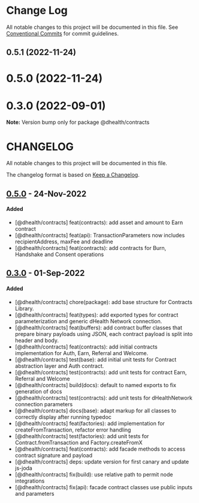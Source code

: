 # Change Log

All notable changes to this project will be documented in this file.
See [Conventional Commits](https://conventionalcommits.org) for commit guidelines.

## 0.5.1 (2022-11-24)



# 0.5.0 (2022-11-24)



# 0.3.0 (2022-09-01)

**Note:** Version bump only for package @dhealth/contracts





# CHANGELOG
All notable changes to this project will be documented in this file.

The changelog format is based on [Keep a Changelog](https://keepachangelog.com/en/1.0.0/).

## [0.5.0][0.5.0] - 24-Nov-2022

#### Added

- [@dhealth/contracts] feat(contracts): add asset and amount to Earn contract
- [@dhealth/contracts] feat(api): TransactionParameters now includes recipientAddress, maxFee and deadline
- [@dhealth/contracts] feat(contracts): add contracts for Burn, Handshake and Consent operations

## [0.3.0][0.3.0] - 01-Sep-2022

#### Added

- [@dhealth/contracts] chore(package): add base structure for Contracts Library.
- [@dhealth/contracts] feat(types): add exported types for contract parameterization and generic dHealth Network connection.
- [@dhealth/contracts] feat(buffers): add contract buffer classes that prepare binary payloads using JSON, each contract payload is split into header and body.
- [@dhealth/contracts] feat(contracts): add initial contracts implementation for Auth, Earn, Referral and Welcome.
- [@dhealth/contracts] test(base): add initial unit tests for Contract abstraction layer and Auth contract.
- [@dhealth/contracts] test(contracts): add unit tests for contract Earn, Referral and Welcome
- [@dhealth/contracts] build(docs): default to named exports to fix generation of docs
- [@dhealth/contracts] test(contracts): add unit tests for dHealthNetwork connection parameters
- [@dhealth/contracts] docs(base): adapt markup for all classes to correctly display after running typedoc
- [@dhealth/contracts] feat(factories): add implementation for createFromTransaction, refactor error handling
- [@dhealth/contracts] test(factories): add unit tests for Contract.fromTransaction and Factory.createFromX
- [@dhealth/contracts] feat(contracts): add facade methods to access contract signature and payload
- [@dhealth/contracts] deps: update version for first canary and update js-joda
- [@dhealth/contracts] fix(build): use relative path to permit node integrations
- [@dhealth/contracts] fix(api): facade contract classes use public inputs and parameters


[0.5.0]: https://github.com/dhealthproject/dapps-framework/compare/v0.4.0..v0.5.0
[0.3.0]: https://github.com/dhealthproject/dapps-framework/compare/v0.2.0..v0.3.0
